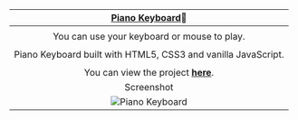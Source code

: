 <div align="center">

|               **[Piano Keyboard](https://youtu.be/sAcj8me7wGI)🎹**                |
| :-------------------------------------------------------------------------------: |
|                                                                                   |
|                    You can use your keyboard or mouse to play.                    |
|                                                                                   |
|           Piano Keyboard built with HTML5, CSS3 and vanilla JavaScript.           |
|                                                                                   |
| You can view the project [**here**](https://isbendiyarovanezrin.github.io/Piano). |
|                                    Screenshot                                     |
|            ![Piano Keyboard](https://i.postimg.cc/Cx9dXd89/piano.png)             |

</div>
